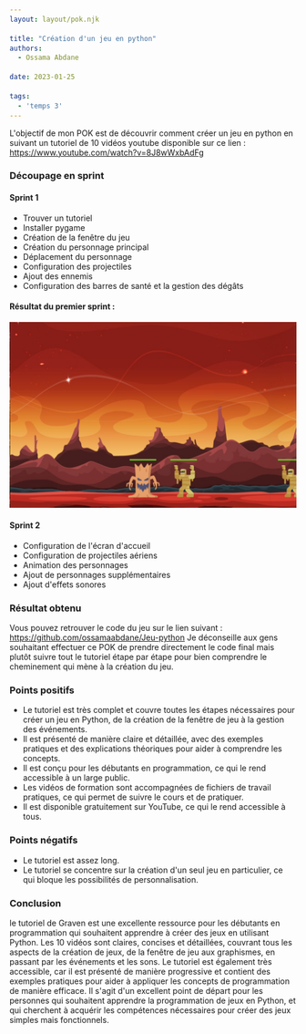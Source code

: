 ```yaml
---
layout: layout/pok.njk

title: "Création d'un jeu en python"
authors:
  - Ossama Abdane

date: 2023-01-25

tags:
  - 'temps 3'
---
```


<!-- Début Résumé -->
L'objectif de mon POK est de découvrir comment créer un jeu en python en suivant un tutoriel de 10 vidéos youtube disponible sur ce lien : https://www.youtube.com/watch?v=8J8wWxbAdFg 
<!-- fin résumé -->


### Découpage en sprint 

#### Sprint 1
* Trouver un tutoriel 
* Installer pygame 
* Création de la fenêtre du jeu
* Création du personnage principal
* Déplacement du personnage 
* Configuration des projectiles 
* Ajout des ennemis 
* Configuration des barres de santé et la gestion des dégâts 

#### Résultat du premier sprint : 

![Optional Text](./Image.png)


#### Sprint 2

* Configuration de l'écran d'accueil 
* Configuration de projectiles aériens 
* Animation des personnages
* Ajout de personnages supplémentaires 
* Ajout d'effets sonores 


### Résultat obtenu 

Vous pouvez retrouver le code du jeu sur le lien suivant : https://github.com/ossamaabdane/Jeu-python 
Je déconseille aux gens souhaitant effectuer ce POK de prendre directement le code final mais plutôt suivre tout le tutoriel étape par étape pour bien comprendre le cheminement qui mène à la création du jeu. 

### Points positifs

* Le tutoriel est très complet et couvre toutes les étapes nécessaires pour créer un jeu en Python, de la création de la fenêtre de jeu à la gestion des événements.
* Il est présenté de manière claire et détaillée, avec des exemples pratiques et des explications théoriques pour aider à comprendre les concepts.
* Il est conçu pour les débutants en programmation, ce qui le rend accessible à un large public.
* Les vidéos de formation sont accompagnées de fichiers de travail pratiques, ce qui permet de suivre le cours et de pratiquer.
* Il est disponible gratuitement sur YouTube, ce qui le rend accessible à tous.

### Points négatifs

* Le tutoriel est assez long.
* Le tutoriel se concentre sur la création d'un seul jeu en particulier, ce qui bloque les possibilités de personnalisation.

### Conclusion 

le tutoriel de Graven est une excellente ressource pour les débutants en programmation qui souhaitent apprendre à créer des jeux en utilisant Python. Les 10 vidéos sont claires, concises et détaillées, couvrant tous les aspects de la création de jeux, de la fenêtre de jeu aux graphismes, en passant par les événements et les sons.
Le tutoriel est également très accessible, car il est présenté de manière progressive et contient des exemples pratiques pour aider à appliquer les concepts de programmation de manière efficace.
Il s'agit d'un excellent point de départ pour les personnes qui souhaitent apprendre la programmation de jeux en Python, et qui cherchent à acquérir les compétences nécessaires pour créer des jeux simples mais fonctionnels.



